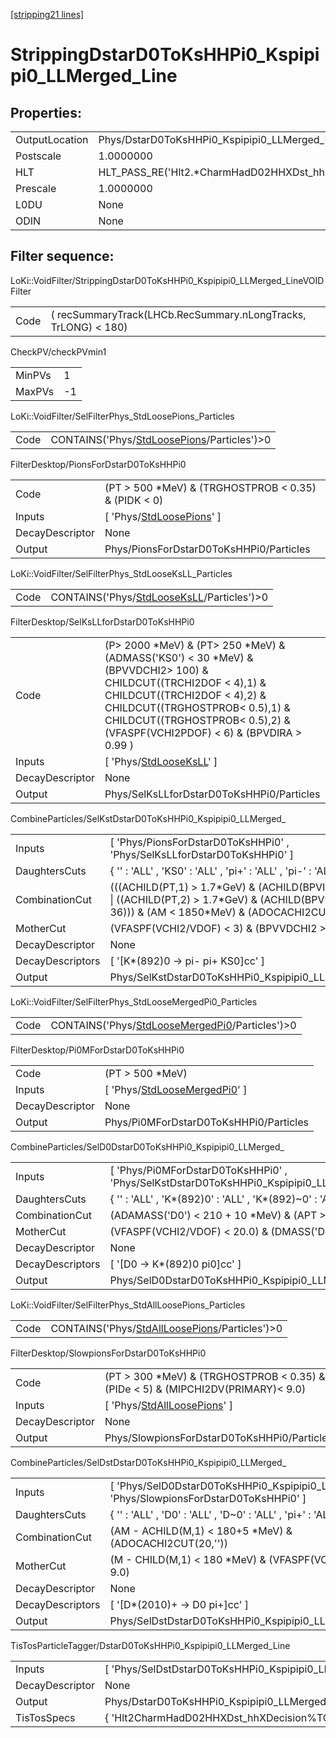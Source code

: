 [[stripping21 lines]](./stripping21-index)

# StrippingDstarD0ToKsHHPi0_Kspipipi0_LLMerged_Line

## Properties:

|                |                                                         |
|----------------|---------------------------------------------------------|
| OutputLocation | Phys/DstarD0ToKsHHPi0_Kspipipi0_LLMerged_Line/Particles |
| Postscale      | 1.0000000                                               |
| HLT            | HLT_PASS_RE('Hlt2.\*CharmHadD02HHXDst_hhX.\*Decision')  |
| Prescale       | 1.0000000                                               |
| L0DU           | None                                                    |
| ODIN           | None                                                    |

## Filter sequence:

LoKi::VoidFilter/StrippingDstarD0ToKsHHPi0_Kspipipi0_LLMerged_LineVOIDFilter

|      |                                                                |
|------|----------------------------------------------------------------|
| Code | ( recSummaryTrack(LHCb.RecSummary.nLongTracks, TrLONG) \< 180) |

CheckPV/checkPVmin1

|        |     |
|--------|-----|
| MinPVs | 1   |
| MaxPVs | -1  |

LoKi::VoidFilter/SelFilterPhys_StdLoosePions_Particles

|      |                                                                                            |
|------|--------------------------------------------------------------------------------------------|
| Code | CONTAINS('Phys/[StdLoosePions](./stripping21-commonparticles-stdloosepions)/Particles')\>0 |

FilterDesktop/PionsForDstarD0ToKsHHPi0

|                 |                                                                           |
|-----------------|---------------------------------------------------------------------------|
| Code            | (PT \> 500 \*MeV) & (TRGHOSTPROB \< 0.35) & (PIDK \< 0)                   |
| Inputs          | [ 'Phys/[StdLoosePions](./stripping21-commonparticles-stdloosepions)' ] |
| DecayDescriptor | None                                                                      |
| Output          | Phys/PionsForDstarD0ToKsHHPi0/Particles                                   |

LoKi::VoidFilter/SelFilterPhys_StdLooseKsLL_Particles

|      |                                                                                          |
|------|------------------------------------------------------------------------------------------|
| Code | CONTAINS('Phys/[StdLooseKsLL](./stripping21-commonparticles-stdlooseksll)/Particles')\>0 |

FilterDesktop/SelKsLLforDstarD0ToKsHHPi0

|                 |                                                                                                                                                                                                                                                                         |
|-----------------|-------------------------------------------------------------------------------------------------------------------------------------------------------------------------------------------------------------------------------------------------------------------------|
| Code            | (P\> 2000 \*MeV) & (PT\> 250 \*MeV) & (ADMASS('KS0') \< 30 \*MeV) & (BPVVDCHI2\> 100) & CHILDCUT((TRCHI2DOF \< 4),1) & CHILDCUT((TRCHI2DOF \< 4),2) & CHILDCUT((TRGHOSTPROB\< 0.5),1) & CHILDCUT((TRGHOSTPROB\< 0.5),2) & (VFASPF(VCHI2PDOF) \< 6) & (BPVDIRA \> 0.99 ) |
| Inputs          | [ 'Phys/[StdLooseKsLL](./stripping21-commonparticles-stdlooseksll)' ]                                                                                                                                                                                                 |
| DecayDescriptor | None                                                                                                                                                                                                                                                                    |
| Output          | Phys/SelKsLLforDstarD0ToKsHHPi0/Particles                                                                                                                                                                                                                               |

CombineParticles/SelKstDstarD0ToKsHHPi0_Kspipipi0_LLMerged\_

|                  |                                                                                                                                                                            |
|------------------|----------------------------------------------------------------------------------------------------------------------------------------------------------------------------|
| Inputs           | [ 'Phys/PionsForDstarD0ToKsHHPi0' , 'Phys/SelKsLLforDstarD0ToKsHHPi0' ]                                                                                                  |
| DaughtersCuts    | { '' : 'ALL' , 'KS0' : 'ALL' , 'pi+' : 'ALL' , 'pi-' : 'ALL' }                                                                                                             |
| CombinationCut   | (((ACHILD(PT,1) \> 1.7\*GeV) & (ACHILD(BPVIPCHI2(),1) \> 36)) \| ((ACHILD(PT,2) \> 1.7\*GeV) & (ACHILD(BPVIPCHI2(),2) \> 36))) & (AM \< 1850\*MeV) & (ADOCACHI2CUT(15,'')) |
| MotherCut        | (VFASPF(VCHI2/VDOF) \< 3) & (BPVVDCHI2 \> 100)                                                                                                                             |
| DecayDescriptor  | None                                                                                                                                                                       |
| DecayDescriptors | [ '[K\*(892)0 -\> pi- pi+ KS0]cc' ]                                                                                                                                    |
| Output           | Phys/SelKstDstarD0ToKsHHPi0_Kspipipi0_LLMerged\_/Particles                                                                                                                 |

LoKi::VoidFilter/SelFilterPhys_StdLooseMergedPi0_Particles

|      |                                                                                                    |
|------|----------------------------------------------------------------------------------------------------|
| Code | CONTAINS('Phys/[StdLooseMergedPi0](./stripping21-commonparticles-stdloosemergedpi0)/Particles')\>0 |

FilterDesktop/Pi0MForDstarD0ToKsHHPi0

|                 |                                                                                   |
|-----------------|-----------------------------------------------------------------------------------|
| Code            | (PT \> 500 \*MeV)                                                                 |
| Inputs          | [ 'Phys/[StdLooseMergedPi0](./stripping21-commonparticles-stdloosemergedpi0)' ] |
| DecayDescriptor | None                                                                              |
| Output          | Phys/Pi0MForDstarD0ToKsHHPi0/Particles                                            |

CombineParticles/SelD0DstarD0ToKsHHPi0_Kspipipi0_LLMerged\_

|                  |                                                                                           |
|------------------|-------------------------------------------------------------------------------------------|
| Inputs           | [ 'Phys/Pi0MForDstarD0ToKsHHPi0' , 'Phys/SelKstDstarD0ToKsHHPi0_Kspipipi0_LLMerged\_' ] |
| DaughtersCuts    | { '' : 'ALL' , 'K\*(892)0' : 'ALL' , 'K\*(892)~0' : 'ALL' , 'pi0' : 'ALL' }               |
| CombinationCut   | (ADAMASS('D0') \< 210 + 10 \*MeV) & (APT \> 1400 \*MeV)                                   |
| MotherCut        | (VFASPF(VCHI2/VDOF) \< 20.0) & (DMASS('D0') \< 210 \*MeV)                                 |
| DecayDescriptor  | None                                                                                      |
| DecayDescriptors | [ '[D0 -\> K\*(892)0 pi0]cc' ]                                                        |
| Output           | Phys/SelD0DstarD0ToKsHHPi0_Kspipipi0_LLMerged\_/Particles                                 |

LoKi::VoidFilter/SelFilterPhys_StdAllLoosePions_Particles

|      |                                                                                                  |
|------|--------------------------------------------------------------------------------------------------|
| Code | CONTAINS('Phys/[StdAllLoosePions](./stripping21-commonparticles-stdallloosepions)/Particles')\>0 |

FilterDesktop/SlowpionsForDstarD0ToKsHHPi0

|                 |                                                                                      |
|-----------------|--------------------------------------------------------------------------------------|
| Code            | (PT \> 300 \*MeV) & (TRGHOSTPROB \< 0.35) & (PIDe \< 5) & (MIPCHI2DV(PRIMARY)\< 9.0) |
| Inputs          | [ 'Phys/[StdAllLoosePions](./stripping21-commonparticles-stdallloosepions)' ]      |
| DecayDescriptor | None                                                                                 |
| Output          | Phys/SlowpionsForDstarD0ToKsHHPi0/Particles                                          |

CombineParticles/SelDstDstarD0ToKsHHPi0_Kspipipi0_LLMerged\_

|                  |                                                                                               |
|------------------|-----------------------------------------------------------------------------------------------|
| Inputs           | [ 'Phys/SelD0DstarD0ToKsHHPi0_Kspipipi0_LLMerged\_' , 'Phys/SlowpionsForDstarD0ToKsHHPi0' ] |
| DaughtersCuts    | { '' : 'ALL' , 'D0' : 'ALL' , 'D~0' : 'ALL' , 'pi+' : 'ALL' , 'pi-' : 'ALL' }                 |
| CombinationCut   | (AM - ACHILD(M,1) \< 180+5 \*MeV) & (ADOCACHI2CUT(20,''))                                     |
| MotherCut        | (M - CHILD(M,1) \< 180 \*MeV) & (VFASPF(VCHI2/VDOF) \< 9.0)                                   |
| DecayDescriptor  | None                                                                                          |
| DecayDescriptors | [ '[D\*(2010)+ -\> D0 pi+]cc' ]                                                           |
| Output           | Phys/SelDstDstarD0ToKsHHPi0_Kspipipi0_LLMerged\_/Particles                                    |

TisTosParticleTagger/DstarD0ToKsHHPi0_Kspipipi0_LLMerged_Line

|                 |                                                          |
|-----------------|----------------------------------------------------------|
| Inputs          | [ 'Phys/SelDstDstarD0ToKsHHPi0_Kspipipi0_LLMerged\_' ] |
| DecayDescriptor | None                                                     |
| Output          | Phys/DstarD0ToKsHHPi0_Kspipipi0_LLMerged_Line/Particles  |
| TisTosSpecs     | { 'Hlt2CharmHadD02HHXDst_hhXDecision%TOS' : 0 }          |
